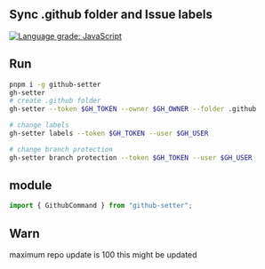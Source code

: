 ## Sync .github folder and Issue labels

<a href="https://lgtm.com/projects/g/seonglae/github-setter/context:javascript"><img alt="Language grade: JavaScript" src="https://img.shields.io/lgtm/grade/javascript/g/seonglae/github-setter.svg?logo=lgtm&logoWidth=18"/></a>

## Run

```bash
pnpm i -g github-setter
gh-setter
# create .github folder
gh-setter --token $GH_TOKEN --owner $GH_OWNER --folder .github

# change labels
gh-setter labels --token $GH_TOKEN --user $GH_USER

# change branch protection
gh-setter branch protection --token $GH_TOKEN --user $GH_USER
```

## module

```ts
import { GithubCommand } from "github-setter";
```


## Warn
maximum repo update is 100
this might be updated

